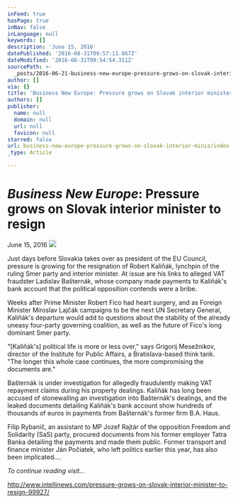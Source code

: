 ```yaml
---
inFeed: true
hasPage: true
inNav: false
inLanguage: null
keywords: []
description: 'June 15, 2016'
datePublished: '2016-08-31T09:57:11.867Z'
dateModified: '2016-08-31T09:54:54.311Z'
sourcePath: >-
  _posts/2016-06-21-business-new-europe-pressure-grows-on-slovak-interior-minis.md
author: []
via: {}
title: 'Business New Europe: Pressure grows on Slovak interior minister to resign'
authors: []
publisher:
  name: null
  domain: null
  url: null
  favicon: null
starred: false
url: business-new-europe-pressure-grows-on-slovak-interior-minis/index.html
_type: Article

---
```

# _**Business New Europe**_**: Pressure grows on Slovak interior minister to resign**

June 15, 2016
![](https://the-grid-user-content.s3-us-west-2.amazonaws.com/216cf6d9-0bd0-4c5a-ad95-ff7c03d894d4.jpg)

Just days before Slovakia takes over as president of the EU Council, pressure is growing for the resignation of Robert Kaliňák, lynchpin of the ruling Smer party and interior minister. At issue are his links to alleged VAT fraudster Ladislav Bašternák, whose company made payments to Kaliňák's bank account that the political opposition contends were a bribe.

Weeks after Prime Minister Robert Fico had heart surgery, and as Foreign Minister Miroslav Lajčák campaigns to be the next UN Secretary General, Kaliňák's departure would add to questions about the stability of the already uneasy four-party governing coalition, as well as the future of Fico's long dominant Smer party.

"\[Kaliňák's\] political life is more or less over," says Grigorij Mesežnikov, director of the Institute for Public Affairs, a Bratislava-based think tank. "The longer this whole case continues, the more compromising the documents are."

Bašternák is under investigation for allegedly fraudulently making VAT repayment claims during his property dealings. Kaliňák has long been accused of stonewalling an investigation into Bašternák's dealings, and the leaked documents detailing Kaliňák's bank account show hundreds of thousands of euros in payments from Bašternák's former firm B.A. Haus.

Filip Rybanič, an assistant to MP Jozef Rajtár of the opposition Freedom and Solidarity (SaS) party, procured documents from his former employer Tatra Banka detailing the payments and made them public. Former transport and finance minister Ján Počiatek, who left politics earlier this year, has also been implicated....

_To continue reading visit..._

http://www.intellinews.com/pressure-grows-on-slovak-interior-minister-to-resign-99927/
